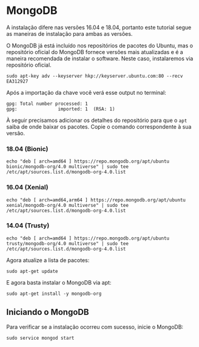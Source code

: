 # MongoDB

A instalação difere nas versões 16.04 e 18.04, portanto este tutorial segue as maneiras de instalação para ambas as versões.

O MongoDB já está incluído nos repositórios de pacotes do Ubuntu, mas o repositório oficial do MongoDB fornece versões mais atualizadas e é a maneira recomendada de instalar o software. Neste caso, instalaremos via repositório oficial.

```shell
sudo apt-key adv --keyserver hkp://keyserver.ubuntu.com:80 --recv EA312927
```

Após a importação da chave você verá esse output no terminal:

```shell
gpg: Total number processed: 1
gpg:               imported: 1  (RSA: 1)
```

À seguir precisamos adicionar os detalhes do repositório para que o ```apt``` saiba de onde baixar os pacotes. Copie o comando correspondente à sua versão.

### 18.04 (Bionic)

```shell
echo "deb [ arch=amd64 ] https://repo.mongodb.org/apt/ubuntu bionic/mongodb-org/4.0 multiverse" | sudo tee /etc/apt/sources.list.d/mongodb-org-4.0.list
```

### 16.04 (Xenial)
```shell
echo "deb [ arch=amd64,arm64 ] https://repo.mongodb.org/apt/ubuntu xenial/mongodb-org/4.0 multiverse" | sudo tee /etc/apt/sources.list.d/mongodb-org-4.0.list
```

### 14.04 (Trusty)
```shell
echo "deb [ arch=amd64 ] https://repo.mongodb.org/apt/ubuntu trusty/mongodb-org/4.0 multiverse" | sudo tee /etc/apt/sources.list.d/mongodb-org-4.0.list
```


Agora atualize a lista de pacotes:

```shell
sudo apt-get update
```

E agora basta instalar o MongoDB via apt:

```shell
sudo apt-get install -y mongodb-org
```

## Iniciando o MongoDB
Para verificar se a instalação ocorreu com sucesso, inicie o MongoDB:

```shell
sudo service mongod start
```